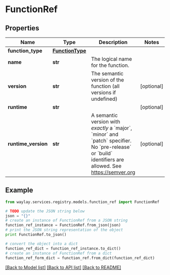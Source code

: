 # FunctionRef


## Properties

Name | Type | Description | Notes
------------ | ------------- | ------------- | -------------
**function_type** | [**FunctionType**](FunctionType.md) |  | 
**name** | **str** | The logical name for the function. | 
**version** | **str** | The semantic version of the function (all versions if undefined) | [optional] 
**runtime** | **str** |  | [optional] 
**runtime_version** | **str** | A semantic version with _exactly_ a &#x60;major&#x60;, &#x60;minor&#x60; and &#x60;patch&#x60; specifier. No &#x60;pre-release&#x60; or &#x60;build&#x60; identifiers are allowed. See https://semver.org | [optional] 

## Example

```python
from waylay.services.registry.models.function_ref import FunctionRef

# TODO update the JSON string below
json = "{}"
# create an instance of FunctionRef from a JSON string
function_ref_instance = FunctionRef.from_json(json)
# print the JSON string representation of the object
print FunctionRef.to_json()

# convert the object into a dict
function_ref_dict = function_ref_instance.to_dict()
# create an instance of FunctionRef from a dict
function_ref_form_dict = function_ref.from_dict(function_ref_dict)
```
[[Back to Model list]](../README.md#documentation-for-models) [[Back to API list]](../README.md#documentation-for-api-endpoints) [[Back to README]](../README.md)


